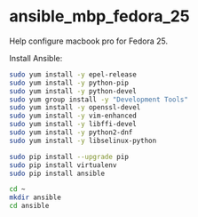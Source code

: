# ansible_mbp_fedora_25
Help configure macbook pro for Fedora 25.

Install Ansible:
```bash
sudo yum install -y epel-release
sudo yum install -y python-pip
sudo yum install -y python-devel
sudo yum group install -y "Development Tools"
sudo yum install -y openssl-devel
sudo yum install -y vim-enhanced
sudo yum install -y libffi-devel
sudo yum install -y python2-dnf
sudo yum install -y libselinux-python

sudo pip install --upgrade pip
sudo pip install virtualenv
sudo pip install ansible

cd ~
mkdir ansible
cd ansible
```
